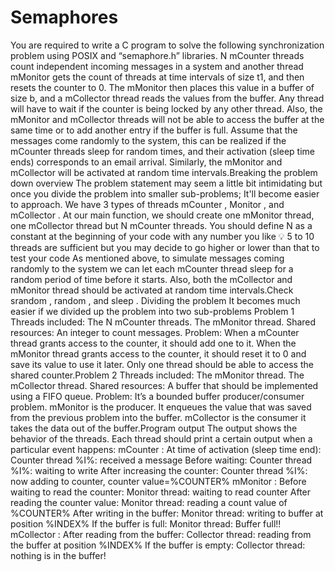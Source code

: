 # Semaphores
 You are required to write a C program to solve the following synchronization problem using POSIX and “semaphore.h” libraries. N mCounter threads count independent incoming messages in a system and another thread mMonitor gets the count of threads at time intervals of size t1, and then resets the counter to 0. The mMonitor then places this value in a buffer of size b, and a mCollector thread reads the values from the buffer. Any thread will have to wait if the counter is being locked by any other thread. Also, the mMonitor and mCollector threads will not be able to access the buffer at the same time or to add another entry if the buffer is full. Assume that the messages come randomly to the system, this can be realized if the mCounter threads sleep for random times, and their activation (sleep time ends) corresponds to an email arrival. Similarly, the mMonitor and mCollector will be activated at random time intervals.Breaking the problem down overview The problem statement may seem a little bit intimidating but once you divide the problem into smaller sub-problems; It'll become easier to approach. We have 3 types of threads mCounter , Monitor , and mCollector . At our main function, we should create one mMonitor thread, one mCollector thread but N mCounter threads. You should define N as a constant at the beginning of your code with any number you like 💡 5 to 10 threads are sufficient but you may decide to go higher or lower than that to test your code As mentioned above, to simulate messages coming randomly to the system we can let each mCounter thread sleep for a random period of time before it starts. Also, both the mCollector and mMonitor thread should be activated at random time intervals.Check srandom , random , and sleep . Dividing the problem It becomes much easier if we divided up the problem into two sub-problems Problem 1 Threads included: The N mCounter threads. The mMonitor thread. Shared resources: An integer to count messages. Problem: When a mCounter thread grants access to the counter, it should add one to it. When the mMonitor thread grants access to the counter, it should reset it to 0 and save its value to use it later. Only one thread should be able to access the shared counter.Problem 2 Threads included: The mMonitor thread. The mCollector thread. Shared resources: A buffer that should be implemented using a FIFO queue. Problem: It’s a bounded buffer producer/consumer problem. mMonitor is the producer. It enqueues the value that was saved from the previous problem into the buffer. mCollector is the consumer it takes the data out of the buffer.Program output The output shows the behavior of the threads. Each thread should print a certain output when a particular event happens: mCounter : At time of activation (sleep time end): Counter thread %I%: received a message Before waiting: Counter thread %I%: waiting to write After increasing the counter: Counter thread %I%: now adding to counter, counter value=%COUNTER% mMonitor : Before waiting to read the counter: Monitor thread: waiting to read counter After reading the counter value: Monitor thread: reading a count value of %COUNTER% After writing in the buffer: Monitor thread: writing to buffer at position %INDEX% If the buffer is full: Monitor thread: Buffer full!! mCollector : After reading from the buffer: Collector thread: reading from the buffer at position %INDEX% If the buffer is empty: Collector thread: nothing is in the buffer!
